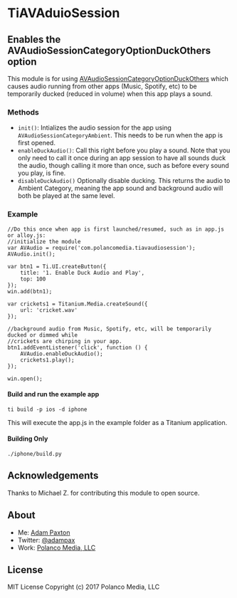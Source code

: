 # TiAVAduioSession
## Enables the AVAudioSessionCategoryOptionDuckOthers option


This module is for using [AVAudioSessionCategoryOptionDuckOthers](https://developer.apple.com/documentation/avfoundation/avaudiosessioncategoryoptions/avaudiosessioncategoryoptionduckothers) which causes audio running from other apps (Music, Spotify, etc) to be temporarily ducked (reduced in volume) when this app plays a sound.

### Methods
* `init()`: Intializes the audio session for the app using `AVAudioSessionCategoryAmbient`.  This needs to be run when the app is first opened.
* `enableDuckAudio()`: Call this right before you play a sound. Note that you only need to call it once during an app session to have all sounds duck the audio, though calling it more than once, such as before every sound you play, is fine.
* `disableDuckAudio()` Optionally disable ducking. This returns the audio to Ambient Category, meaning the app sound and background audio will both be played at the same level.
### Example
```
//Do this once when app is first launched/resumed, such as in app.js or alloy.js:
//initialize the module
var AVAudio = require('com.polancomedia.tiavaudiosession');
AVAudio.init();

var btn1 = Ti.UI.createButton({
	title: '1. Enable Duck Audio and Play',
	top: 100
});
win.add(btn1);

var crickets1 = Titanium.Media.createSound({
	url: 'cricket.wav'
});

//background audio from Music, Spotify, etc, will be temporarily ducked or dimmed while
//crickets are chirping in your app.
btn1.addEventListener('click', function () {
	AVAudio.enableDuckAudio();
	crickets1.play();
});

win.open();

```



#### Build and run the example app

	ti build -p ios -d iphone

This will execute the app.js in the example folder as a Titanium application.

#### Building Only

	./iphone/build.py


## Acknowledgements
Thanks to Michael Z. for contributing this module to open source.
## About
* Me: [Adam Paxton](http://adampaxton.com)
* Twitter: [@adampax](http://twitter.com/adampax)
* Work: [Polanco Media, LLC](http://polancomedia.com)

## License
MIT License
Copyright (c) 2017 Polanco Media, LLC